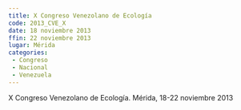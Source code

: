 ```yaml
---
title: X Congreso Venezolano de Ecología
code: 2013_CVE_X
date: 18 noviembre 2013
ffin: 22 noviembre 2013
lugar: Mérida
categories:
 - Congreso
 - Nacional
 - Venezuela
---
```

X Congreso Venezolano de Ecología. Mérida, 18-22 noviembre 2013
